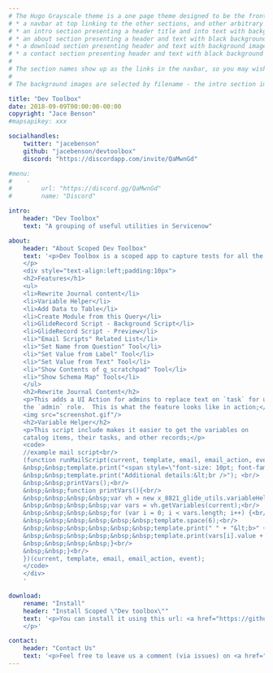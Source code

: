 ```yaml
---
# The Hugo Grayscale theme is a one page theme designed to be the front page to your site.  Its content is populated via the front-matter in content/_index.md.  The page consists of, in order:
# * a navbar at top linking to the other sections, and other arbitrary links
# * an intro section presenting a header title and into text with background image
# * an about section presenting a header and text with black background
# * a download section presenting header and text with background image
# * a contact section presenting header and text with black background
# 
# The section names show up as the links in the navbar, so you may wish to rename them if, for example, you're not using it for the purpose suggested by the default section name.
# 
# The background images are selected by filename - the intro section image must be named "intro-bg.jpg" and placed in the "static/img/" directory for your site.  Similarly, the downloads section image must be named "downloads-bg.jpg" and placed in the "static/img/" directory for your site.  See the default images in the theme's static directory for file size reference.

title: "Dev Toolbox"
date: 2018-09-09T00:00:00-00:00
copyright: "Jace Benson"
#mapsapikey: xxx

socialhandles:
    twitter: "jacebenson"
    github: "jacebenson/devtoolbox"
    discord: "https://discordapp.com/invite/QaMwnGd"

#menu:
#    -
#        url: "https://discord.gg/QaMwnGd"
#        name: "Discord"

intro:
    header: "Dev Toolbox"
    text: "A grouping of useful utilities in Servicenow"

about:
    header: "About Scoped Dev Toolbox"
    text: '<p>Dev Toolbox is a scoped app to capture tests for all the Out of Box servicenow applications. This is a scoped application for Service-now to allow some utilities to be easily added and maintained on instances.
    </p>
    <div style="text-align:left;padding:10px">
    <h2>Features</h1>
    <ul>
    <li>Rewrite Journal content</li>
    <li>Variable Helper</li>
    <li>Add Data to Table</li>
    <li>Create Module from this Query</li>
    <li>GlideRecord Script - Background Script</li>
    <li>GlideRecord Script - Preview</li>
    <li>"Email Scripts" Related List</li>
    <li>"Set Name from Question" Tool</li>
    <li>"Set Value from Label" Tool</li>
    <li>"Set Value from Text" Tool</li>
    <li>"Show Contents of g_scratchpad" Tool</li>
    <li>"Show Schema Map" Tools</li>
    </ul>
    <h2>Rewrite Journal Content</h2>
    <p>This adds a UI Action for admins to replace text on `task` for users with
    the `admin` role.  This is what the feature looks like in action;</p>
    <img src="screenshot.gif"/>
    <h2>Variable Helper</h2>
    <p>This script include makes it easier to get the variables on
    catalog items, their tasks, and other records;</p>
    <code>
    //example mail script<br/>
    (function runMailScript(current, template, email, email_action, event) {<br/>
    &nbsp;&nbsp;template.print("<span style=\"font-size: 10pt; font-family: arial, geneva;\">");<br/>
    &nbsp;&nbsp;template.print("Additional details:&lt;br />"); <br/>
    &nbsp;&nbsp;printVars();<br/>
    &nbsp;&nbsp;function printVars(){<br/>
    &nbsp;&nbsp;&nbsp;&nbsp;var vh = new x_8821_glide_utils.variableHelper();<br/>
    &nbsp;&nbsp;&nbsp;&nbsp;var vars = vh.getVariables(current);<br/>
    &nbsp;&nbsp;&nbsp;&nbsp;for (var i = 0; i < vars.length; i++) {<br/>
    &nbsp;&nbsp;&nbsp;&nbsp;&nbsp;&nbsp;template.space(6);<br/>
    &nbsp;&nbsp;&nbsp;&nbsp;&nbsp;&nbsp;template.print(" " + "&lt;b>" + vars[i].label + ": " + "&lt;/b>");<br/>
    &nbsp;&nbsp;&nbsp;&nbsp;&nbsp;&nbsp;template.print(vars[i].value + "\n" + "&lt;br/>");<br/>
    &nbsp;&nbsp;&nbsp;&nbsp;}<br/>
    &nbsp;&nbsp;}<br/>
    })(current, template, email, email_action, event);
    </code>
    </div>
    '

download:
    rename: "Install"
    header: "Install Scoped \"Dev toolbox\""
    text: '<p>You can install it using this url: <a href="https://github.com/jacebenson/devtoolbox.git">https://github.com/jacebenson/devtoolbox.git</a>
    </p>'

contact:
    header: "Contact Us"
    text: '<p>Feel free to leave us a comment (via issues) on <a href="https://github.com/jacebenson/devtoolbox/issues/new">github</a> to give some feedback about this theme!</p>'
---
```


